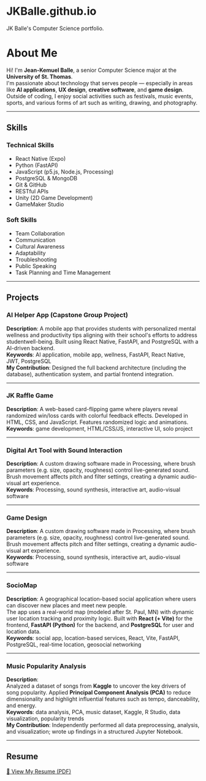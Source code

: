 # JKBalle.github.io
JK Balle's Computer Science portfolio.

# About Me

Hi! I'm **Jean-Kemuel Balle**, a senior Computer Science major at the **University of St. Thomas**.  
I'm passionate about technology that serves people — especially in areas like **AI applications**, **UX design**, **creative software**, and **game design**. Outside of coding, I enjoy social activities such as festivals, music events, sports, and various forms of art such as writing, drawing, and photography.

---

## Skills

### Technical Skills
- React Native (Expo)
- Python (FastAPI)
- JavaScript (p5.js, Node.js, Processing)
- PostgreSQL & MongoDB
- Git & GitHub
- RESTful APIs
- Unity (2D Game Development)
- GameMaker Studio

### Soft Skills
- Team Collaboration
- Communication
- Cultural Awareness
- Adaptability
- Troubleshooting
- Public Speaking
- Task Planning and Time Management

---

## Projects

### AI Helper App (Capstone Group Project)
**Description**: A mobile app that provides students with personalized mental wellness and productivity tips aligning with their school's efforts to address studentwell-being. Built using React Native, FastAPI, and PostgreSQL with a AI-driven backend.  
**Keywords**: AI application, mobile app, wellness, FastAPI, React Native, JWT, PostgreSQL  
**My Contribution**: Designed the full backend architecture (including the database), authentication system, and partial frontend integration.  

---

### JK Raffle Game
**Description**: A web-based card-flipping game where players reveal randomized win/loss cards with colorful feedback effects.
Developed in HTML, CSS, and JavaScript. Features randomized logic and animations.  
**Keywords**: game development, HTML/CSS/JS, interactive UI, solo project  

---

### Digital Art Tool with Sound Interaction
**Description**: A custom drawing software made in Processing, where brush parameters (e.g. size, opacity, roughness) control live-generated sound. Brush movement affects pitch and filter settings, creating a dynamic audio-visual art experience.  
**Keywords**: Processing, sound synthesis, interactive art, audio-visual software  

---

### Game Design
**Description**: A custom drawing software made in Processing, where brush parameters (e.g. size, opacity, roughness) control live-generated sound. Brush movement affects pitch and filter settings, creating a dynamic audio-visual art experience.  
**Keywords**: Processing, sound synthesis, interactive art, audio-visual software   

---

### SocioMap
**Description**: A geographical location-based social application where users can discover new places and meet new people.  
The app uses a real-world map (modeled after St. Paul, MN) with dynamic user location tracking and proximity logic. 
Built with **React (+ Vite)** for the frontend, **FastAPI (Python)** for the backend, and **PostgreSQL** for user and location data.  
**Keywords**: social app, location-based services, React, Vite, FastAPI, PostgreSQL, real-time location, geosocial networking  

---

### Music Popularity Analysis
**Description**:  
Analyzed a dataset of songs from **Kaggle** to uncover the key drivers of song popularity. Applied **Principal Component Analysis (PCA)** to reduce dimensionality and highlight influential features such as tempo, danceability, and energy.  
**Keywords**: data analysis, PCA, music dataset, Kaggle, R Studio, data visualization, popularity trends  
**My Contribution**: Independently performed all data preprocessing, analysis, and visualization; wrote up findings in a structured Jupyter Notebook.

---

## Resume

[📄 View My Resume (PDF)](OfficialResume2.pdf)  
